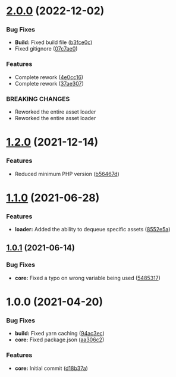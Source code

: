 # [2.0.0](https://github.com/oblakstudio/asset-loader/compare/v1.2.0...v2.0.0) (2022-12-02)


### Bug Fixes

* **Build:** Fixed build file ([b3fce0c](https://github.com/oblakstudio/asset-loader/commit/b3fce0cc1b6aac5ffc22fc1ba45fd2bac8f67519))
* Fixed gitignore ([07c7ae0](https://github.com/oblakstudio/asset-loader/commit/07c7ae027ccd5b3fde010ec87a7627b40f0cb3f3))


### Features

* Complete rework ([4e0cc16](https://github.com/oblakstudio/asset-loader/commit/4e0cc16430f894e3558266796790deaa01176a6f))
* Complete rework ([37ae307](https://github.com/oblakstudio/asset-loader/commit/37ae3079d3d0b887c98853ec050c3a669c793be2))


### BREAKING CHANGES

* Reworked the entire asset loader
* Reworked the entire asset loader

# [1.2.0](https://github.com/oblakstudio/asset-loader/compare/v1.1.0...v1.2.0) (2021-12-14)


### Features

* Reduced minimum PHP version ([b56467d](https://github.com/oblakstudio/asset-loader/commit/b56467d6e2f54a11581ceab285a9e6fdf7dfd2b8))

# [1.1.0](https://github.com/oblakstudio/asset-loader/compare/v1.0.1...v1.1.0) (2021-06-28)


### Features

* **loader:** Added the ability to dequeue specific assets ([8552e5a](https://github.com/oblakstudio/asset-loader/commit/8552e5a227eac70d1c1e02e1cf419d3d32176b79))

## [1.0.1](https://github.com/oblakstudio/asset-loader/compare/v1.0.0...v1.0.1) (2021-06-14)


### Bug Fixes

* **core:** Fixed a typo on wrong variable being used ([5485317](https://github.com/oblakstudio/asset-loader/commit/54853175d61772b0b27f0b7c2bccf024ae8e738b))

# 1.0.0 (2021-04-20)


### Bug Fixes

* **build:** Fixed yarn caching ([94ac3ec](https://github.com/oblakstudio/asset-loader/commit/94ac3ec52bb9f4e22d4119fbf306a716d9133f13))
* **core:** Fixed package.json ([aa306c2](https://github.com/oblakstudio/asset-loader/commit/aa306c213768743ee1cabbd11653296ee7ba116d))


### Features

* **core:** Initial commit ([d18b37a](https://github.com/oblakstudio/asset-loader/commit/d18b37a4ef76499f6c64adc786738cbf29a19a5c))
